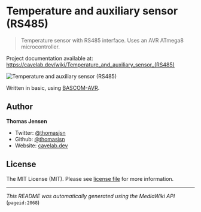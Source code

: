 # Temperature and auxiliary sensor (RS485)

> Temperature sensor with RS485 interface. Uses an AVR ATmega8 microcontroller.

Project documentation available at: https://cavelab.dev/wiki/Temperature_and_auxiliary_sensor_(RS485)

![Temperature and auxiliary sensor (RS485)](https://cavelab.dev/images/thumb/8/84/Temp_aux_sensor_rs485-20150918_234535.jpeg/600px-Temp_aux_sensor_rs485-20150918_234535.jpeg)

Written in basic, using [BASCOM-AVR](http://www.mcselec.com/).

## Author
**Thomas Jensen**
* Twitter: [@thomasjsn](https://twitter.com/thomasjsn)
* Github: [@thomasjsn](https://github.com/thomasjsn)
* Website: [cavelab.dev](https://cavelab.dev/wiki/User:Thomas)

## License
The MIT License (MIT). Please see [license file](LICENSE.txt) for more information.

---
_This README was automatically generated using the MediaWiki API_ (`pageid:2068`)
